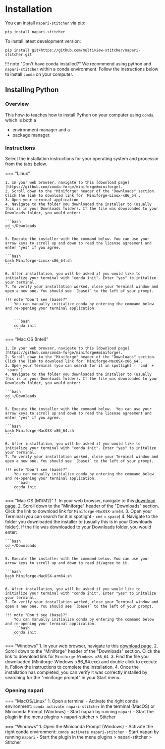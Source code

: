 # Installation

You can install `napari-stitcher` via pip:

    pip install napari-stitcher

To install latest development version:

    pip install git+https://github.com/multiview-stitcher/napari-stitcher.git

!!! note "Don't have conda installed?"
    We recommend using python and `napari-stitcher` within a conda environment. Follow the instructions below to install `conda` on your computer.

## Installing Python

### Overview
This how-to teaches how to install Python on your computer using `conda`, which is both a

- environment manager and a
- package manager.


### Instructions

Select the installation instructions for your operating system and processor from the tabs below.

=== "Linux"

    1. In your web browser, navigate to this [download page](https://github.com/conda-forge/miniforge#miniforge).
    2. Scroll down to the "Miniforge" header of the "Downloads" section. Click the link to download link for `Miniforge-Linux-x86_64`.
    3. Open your terminal application
    4. Navigate to the folder you downloaded the installer to (usually this is in your Downloads folder). If the file was downloaded to your Downloads folder, you would enter:

    ```bash
    cd ~/Downloads
    ```   

    5. Execute the installer with the command below. You can use your arrow keys to scroll up and down to read the license agreement and enter "yes" if you agree.

    ```bash
    bash Miniforge-Linux-x86_64.sh
    ```

    6. After installation, you will be asked if you would like to initialize your terminal with "conda init". Enter "yes" to initalize your terminal.
    7. To verify your installation worked, close your Terminal window and open a new one. You should see `(base)` to the left of your prompt.

    !!! note "Don't see (base)?"
        You can manually initialize conda by entering the command below and re-opening your terminal application.


        ```bash
        conda init
        ```

=== "Mac OS (Intel)"

    1. In your web browser, navigate to this [download page](https://github.com/conda-forge/miniforge#miniforge).
    2. Scroll down to the "Miniforge" header of the "Downloads" section. Click the link to download link for `Miniforge-MacOSX-x86_64`.
    3. Open your Terminal (you can search for it in spotlight - `cmd` + `space`)
    4. Navigate to the folder you downloaded the installer to (usually this is in your Downloads folder). If the file was downloaded to your Downloads folder, you would enter:

    ```bash
    cd ~/Downloads
    ```
    
    5. Execute the installer with the command below.  You can use your arrow keys to scroll up and down to read the license agreement and enter "yes" if you agree.

    ```bash
    bash Miniforge-MacOSX-x86_64.sh
    ```

    6. After installation, you will be asked if you would like to initialize your terminal with "conda init". Enter "yes" to initalize your terminal.   
    7. To verify your installation worked, close your Terminal window and open a new one. You should see `(base)` to the left of your prompt.
    
    !!! note "Don't see (base)?"
        You can manually initialize conda by entering the command below and re-opening your terminal application.
        ```bash
        conda init
        ```


=== "Mac OS (M1/M2)"
    1. In your web browser, navigate to this [download page](https://github.com/conda-forge/miniforge#miniforge).
    2. Scroll down to the "Miniforge" header of the "Downloads" section. Click the link to download link for `Miniforge-MacOSX-arm64`.
    3. Open your Terminal (you can search for it in spotlight - `cmd` + `space`)
    4. Navigate to the folder you downloaded the installer to (usually this is in your Downloads folder). If the file was downloaded to your Downloads folder, you would enter:

    ```bash
    cd ~/Downloads
    ```
    
    5. Execute the installer with the command below. You can use your arrow keys to scroll up and down to read it/agree to it.

    ```bash
    bash Miniforge-MacOSX-arm64.sh
    ```
    
    6. After installation, you will be asked if you would like to initialize your terminal with "conda init". Enter "yes" to initalize your terminal. 
    7. To verify your installation worked, close your Terminal window and open a new one. You should see `(base)` to the left of your prompt.

    !!! note "Don't see (base)?"
        You can manually initialize conda by entering the command below and re-opening your terminal application.
        ```bash
        conda init
        ```

=== "Windows"
    1. In your web browser, navigate to this [download page](https://github.com/conda-forge/miniforge#miniforge).
    2. Scroll down to the "Miniforge" header of the "Downloads" section. Click the link to download link for `Miniforge-Windows-x86_64`.
    3. Find the file you downloaded (Miniforge-Windows-x86_64.exe) and double click to execute it. Follow the instructions to complete the installation.
    4. Once the installation has completed, you can verify it was correctly installed by searching for the "miniforge prompt" in your Start menu.


### Opening napari

=== "MacOS/Linux"
    1. Open a terminal
    - Activate the right conda environment: `conda activate napari-stitcher` in the terminal (MacOS) or Miniconda Prompt (Windows)
    - Start napari by running `napari`
    - Start the plugin in the menu plugins > napari-stitcher > Stitcher

=== "Windows"
    1. Open the Miniconda Prompt (Windows)
    - Activate the right conda environment: `conda activate napari-stitcher`
    - Start napari by running `napari`
    - Start the plugin in the menu plugins > napari-stitcher > Stitcher